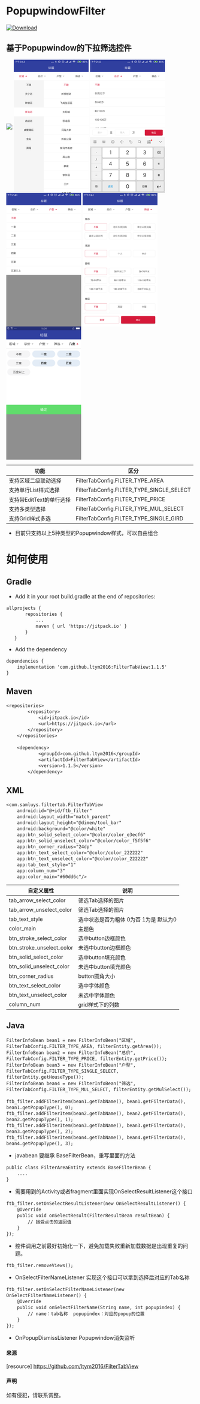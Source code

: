# PopupwindowFilter


[![Download](https://img.shields.io/badge/DownloadApp-2.1M-ff69b4.svg) ](https://github.com/ltym2016/FilterTabView/blob/master/app-debug.apk)

## 基于Popupwindow的下拉筛选控件
<img src="https://github.com/maiduoduo/PopupwindowFilter/blob/master/video2gif_20180713_144109.gif" width="200"  align=center /> <img src="https://github.com/maiduoduo/PopupwindowFilter/blob/master/Screenshot1.png" width="200"  align=center /> <img src="https://github.com/maiduoduo/PopupwindowFilter/blob/master/Screenshot2.png" width="200"  align=center />
<img src="https://github.com/maiduoduo/PopupwindowFilter/blob/master/Screenshot3.png" width="200"  align=center /> <img src="https://github.com/maiduoduo/PopupwindowFilter/blob/master/Screenshot4.png" width="200"  align=center /> <img src="https://github.com/maiduoduo/PopupwindowFilter/blob/master/Screenshot5.png" width="200"  align=center />


功能|区分
---|---
支持区域二级联动选择| FilterTabConfig.FILTER_TYPE_AREA
支持单行List样式选择 |FilterTabConfig.FILTER_TYPE_SINGLE_SELECT
支持带EditText的单行选择 |FilterTabConfig.FILTER_TYPE_PRICE
支持多类型选择| FilterTabConfig.FILTER_TYPE_MUL_SELECT
支持Grid样式多选| FilterTabConfig.FILTER_TYPE_SINGLE_GIRD
- 目前只支持以上5种类型的Popupwindow样式，可以自由组合
# 如何使用
## Gradle
- Add it in your root build.gradle at the end of repositories:
 ```
allprojects {
		repositories {
			...
			maven { url 'https://jitpack.io' }
		}
	}
```
- Add the dependency
```
dependencies {        
    implementation 'com.github.ltym2016:FilterTabView:1.1.5'
}

```

## Maven
```
<repositories>
		<repository>
		    <id>jitpack.io</id>
		    <url>https://jitpack.io</url>
		</repository>
	</repositories>
	
	<dependency>
    	    <groupId>com.github.ltym2016</groupId>
    	    <artifactId>FilterTabView</artifactId>
    	    <version>1.1.5</version>
    	</dependency>
```
## XML
```
<com.samluys.filtertab.FilterTabView
    android:id="@+id/ftb_filter"
    android:layout_width="match_parent"
    android:layout_height="@dimen/tool_bar"
    android:background="@color/white"
    app:btn_solid_select_color="@color/color_e3ecf6"
    app:btn_solid_unselect_color="@color/color_f5f5f6"
    app:btn_corner_radius="24dp"
    app:btn_text_select_color="@color/color_222222"
    app:btn_text_unselect_color="@color/color_222222"
    app:tab_text_style="1"
    app:column_num="3"
    app:color_main="#60dd6c"/>
```
自定义属性|说明
---|---
tab_arrow_select_color | 筛选Tab选择的图片
tab_arrow_unselect_color|筛选Tab选择的图片
tab_text_style | 选中状态是否为粗体 0为否 1为是 默认为0
color_main | 主题色
btn_stroke_select_color| 选中button边框颜色 
btn_stroke_unselect_color|未选中button边框颜色 
btn_solid_select_color |选中button填充颜色
btn_solid_unselect_color| 未选中button填充颜色
btn_corner_radius | button圆角大小
btn_text_select_color| 选中字体颜色
btn_text_unselect_color| 未选中字体颜色
column_num |grid样式下的列数

## Java
```
FilterInfoBean bean1 = new FilterInfoBean("区域", FilterTabConfig.FILTER_TYPE_AREA, filterEntity.getArea());
FilterInfoBean bean2 = new FilterInfoBean("总价", FilterTabConfig.FILTER_TYPE_PRICE, filterEntity.getPrice());
FilterInfoBean bean3 = new FilterInfoBean("户型", FilterTabConfig.FILTER_TYPE_SINGLE_SELECT, filterEntity.getHouseType());
FilterInfoBean bean4 = new FilterInfoBean("筛选", FilterTabConfig.FILTER_TYPE_MUL_SELECT, filterEntity.getMulSelect());

ftb_filter.addFilterItem(bean1.getTabName(), bean1.getFilterData(), bean1.getPopupType(), 0);
ftb_filter.addFilterItem(bean2.getTabName(), bean2.getFilterData(), bean2.getPopupType(), 1);
ftb_filter.addFilterItem(bean3.getTabName(), bean3.getFilterData(), bean3.getPopupType(), 2);
ftb_filter.addFilterItem(bean4.getTabName(), bean4.getFilterData(), bean4.getPopupType(), 3);
```
- javabean 要继承 BaseFilterBean，重写里面的方法
```
public class FilterAreaEntity extends BaseFilterBean {
    ....
}
```
- 需要用到的Activity或者fragment里面实现OnSelectResultListener这个接口
```
ftb_filter.setOnSelectResultListener(new OnSelectResultListener() {
    @Override
    public void onSelectResult(FilterResultBean resultBean) {
        // 接受点击的返回值
    }
});
```
- 控件调用之前最好初始化一下，避免加载失败重新加载数据是出现重复的问题。
```
ftb_filter.removeViews();
```
- OnSelectFilterNameListener  实现这个接口可以拿到选择后对应的Tab名称
```
ftb_filter.setOnSelectFilterNameListener(new OnSelectFilterNameListener() {
    @Override
    public void onSelectFilterName(String name, int popupindex) {
        // name：tab名称  popupindex：对应的popup的位置
    }
});
```
- OnPopupDismissListener  Popupwindow消失监听


#### 来源
[resource] https://github.com/ltym2016/FilterTabView


#### 声明
如有侵犯，请联系调整。
